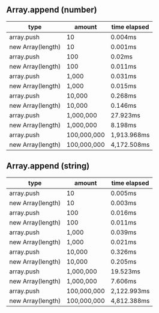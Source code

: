 ## Array.append (number)

|type|amount|time elapsed|
|-|-|-|
array.push|10|0.004ms
new Array(length)|10|0.001ms
array.push|100|0.02ms
new Array(length)|100|0.011ms
array.push|1,000|0.031ms
new Array(length)|1,000|0.015ms
array.push|10,000|0.268ms
new Array(length)|10,000|0.146ms
array.push|1,000,000|27.923ms
new Array(length)|1,000,000|8.198ms
array.push|100,000,000|1,913.968ms
new Array(length)|100,000,000|4,172.508ms
## Array.append (string)

|type|amount|time elapsed|
|-|-|-|
array.push|10|0.005ms
new Array(length)|10|0.003ms
array.push|100|0.016ms
new Array(length)|100|0.011ms
array.push|1,000|0.039ms
new Array(length)|1,000|0.021ms
array.push|10,000|0.326ms
new Array(length)|10,000|0.205ms
array.push|1,000,000|19.523ms
new Array(length)|1,000,000|7.606ms
array.push|100,000,000|2,122.993ms
new Array(length)|100,000,000|4,812.388ms
